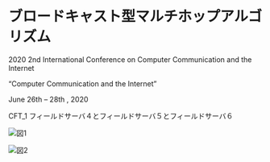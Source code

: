# ブロードキャスト型マルチホップアルゴリズム
2020 2nd International Conference on Computer Communication and the Internet

“Computer Communication and the Internet”

June 26th – 28th , 2020


CFT_1     フィールドサーバ４とフィールドサーバ５とフィールドサーバ６


![図1](https://user-images.githubusercontent.com/34154851/106847581-8a19d680-66f2-11eb-8cf6-f3240735286d.png)


![図2](https://user-images.githubusercontent.com/34154851/106847595-8ede8a80-66f2-11eb-9218-0098058e76c5.png)
